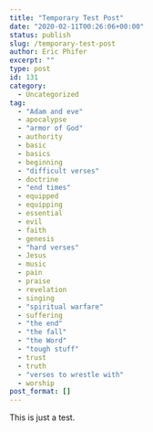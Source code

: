 ```yaml
---
title: "Temporary Test Post"
date: "2020-02-11T00:26:06+00:00"
status: publish
slug: /temporary-test-post
author: Eric Phifer
excerpt: ""
type: post
id: 131
category:
  - Uncategorized
tag:
  - "Adam and eve"
  - apocalypse
  - "armor of God"
  - authority
  - basic
  - basics
  - beginning
  - "difficult verses"
  - doctrine
  - "end times"
  - equipped
  - equipping
  - essential
  - evil
  - faith
  - genesis
  - "hard verses"
  - Jesus
  - music
  - pain
  - praise
  - revelation
  - singing
  - "spiritual warfare"
  - suffering
  - "the end"
  - "the fall"
  - "the Word"
  - "tough stuff"
  - trust
  - truth
  - "verses to wrestle with"
  - worship
post_format: []
---
```


This is just a test.
